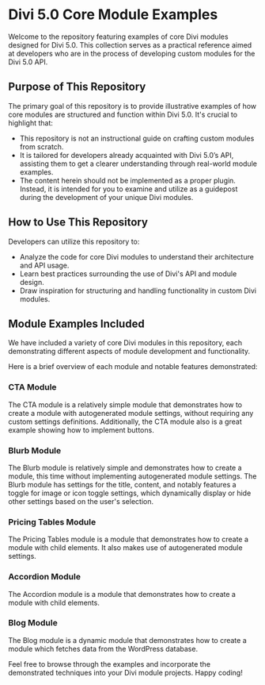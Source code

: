 # Divi 5.0 Core Module Examples

Welcome to the repository featuring examples of core Divi modules designed for Divi 5.0. This collection serves as a practical reference aimed at developers who are in the process of developing custom modules for the Divi 5.0 API.

## Purpose of This Repository

The primary goal of this repository is to provide illustrative examples of how core modules are structured and function within Divi 5.0. It's crucial to highlight that:

- This repository is not an instructional guide on crafting custom modules from scratch.
- It is tailored for developers already acquainted with Divi 5.0’s API, assisting them to get a clearer understanding through real-world module examples.
- The content herein should not be implemented as a proper plugin. Instead, it is intended for you to examine and utilize as a guidepost during the development of your unique Divi modules.

## How to Use This Repository

Developers can utilize this repository to:

- Analyze the code for core Divi modules to understand their architecture and API usage.
- Learn best practices surrounding the use of Divi's API and module design.
- Draw inspiration for structuring and handling functionality in custom Divi modules.

## Module Examples Included
We have included a variety of core Divi modules in this repository, each demonstrating different aspects of module development and functionality.

Here is a brief overview of each module and notable features demonstrated:

### CTA Module
The CTA module is a relatively simple module that demonstrates how to create a module with autogenerated module settings, without requiring any custom settings definitions. Additionally, the CTA module also is a great example showing how to implement buttons.

### Blurb Module
The Blurb module is relatively simple and demonstrates how to create a module, this time without implementing autogenerated module settings. The Blurb module has settings for the title, content, and notably features a toggle for image or icon toggle settings, which dynamically display or hide other settings based on the user's selection.

### Pricing Tables Module
The Pricing Tables module is a module that demonstrates how to create a module with child elements. It also makes use of autogenerated module settings.

### Accordion Module
The Accordion module is a module that demonstrates how to create a module with child elements.

### Blog Module
The Blog module is a dynamic module that demonstrates how to create a module which fetches data from the WordPress database.


Feel free to browse through the examples and incorporate the demonstrated techniques into your Divi module projects. Happy coding!